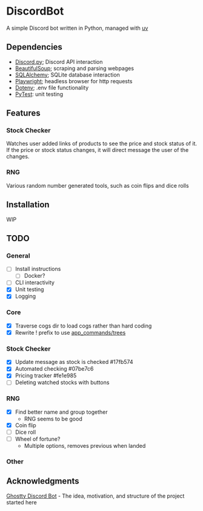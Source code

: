# DiscordBot

A simple Discord bot written in Python, managed with [uv](https://github.com/astral-sh/uv)

## Dependencies

- [Discord.py](https://github.com/Rapptz/discord.py); Discord API interaction
- [BeautifulSoup](https://code.launchpad.net/beautifulsoup); scraping and parsing webpages
- [SQLAlchemy](https://github.com/sqlalchemy/sqlalchemy); SQLite database interaction
- [Playwright](https://github.com/microsoft/playwright-python); headless browser for http requests
- [Dotenv](https://github.com/theskumar/python-dotenv); .env file functionality
- [PyTest](https://github.com/pytest-dev/pytest/): unit testing

## Features

### Stock Checker

Watches user added links of products to see the price and stock status of it. If
the price or stock status changes, it will direct message the user of the
changes.

### RNG

Various random number generated tools, such as coin flips and dice rolls

## Installation

WIP

## TODO

### General

- [ ] Install instructions
  - [ ] Docker?
- [ ] CLI interactivity
- [x] Unit testing
- [x] Logging

### Core

- [x] Traverse cogs dir to load cogs rather than hard coding
- [x] Rewrite ! prefix to use [app_commands/trees](https://discordpy.readthedocs.io/en/stable/interactions/api.html#appcommand)

### Stock Checker

- [x] Update message as stock is checked #17fb574
- [x] Automated checking #07be7c6
- [x] Pricing tracker #fe1e985
- [ ] Deleting watched stocks with buttons

### RNG

- [x] Find better name and group together
  - RNG seems to be good
- [x] Coin flip
- [ ] Dice roll
- [ ] Wheel of fortune?
  - Multiple options, removes previous when landed

### Other

## Acknowledgments

[Ghostty Discord Bot](https://github.com/ghostty-org/discord-bot/) - The idea, motivation, and structure of the project started here
